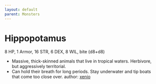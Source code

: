 ```yaml
---
layout: default
parent: Monsters
---
```

# Hippopotamus
8 HP, 1 Armor, 16 STR, 6 DEX, 8 WIL, bite (d8+d8)
- Massive, thick-skinned animals that live in tropical waters. Herbivore, but aggressively territorial. 
- Can hold their breath for long periods. Stay underwater and tip boats that come too close over.
author: [xenio](https://xenioinabottle.blogspot.com/2021/03/classic-monsters-for-cairnito-part-2.html)
